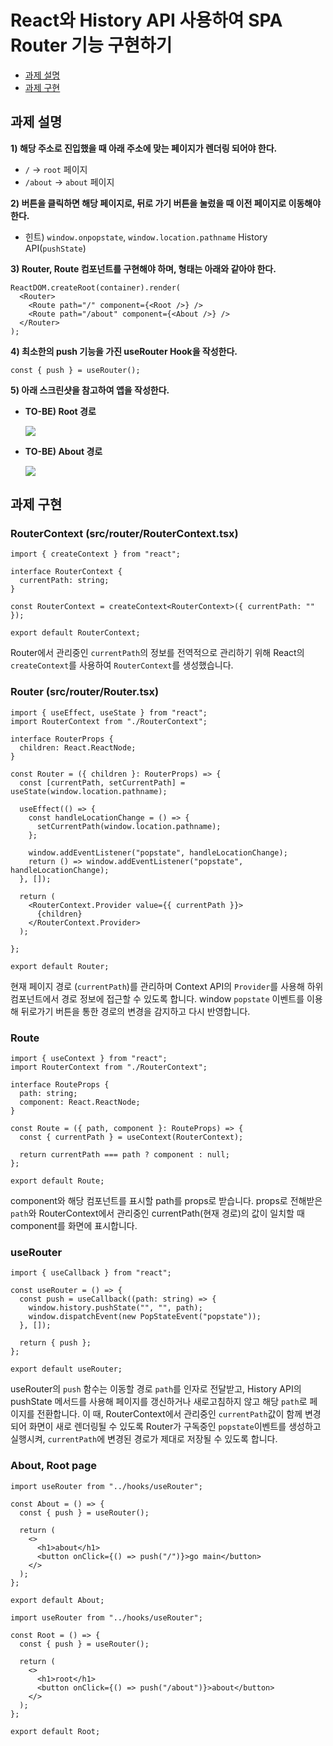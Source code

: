 # React와 History API 사용하여 SPA Router 기능 구현하기

- [과제 설명](#과제-설명)
- [과제 구현](#과제-구현)

## 과제 설명
**1) 해당 주소로 진입했을 때 아래 주소에 맞는 페이지가 렌더링 되어야 한다.**

- `/` → `root` 페이지
- `/about` → `about` 페이지

**2) 버튼을 클릭하면 해당 페이지로, 뒤로 가기 버튼을 눌렀을 때 이전 페이지로 이동해야 한다.**

- 힌트) `window.onpopstate`, `window.location.pathname` History API(`pushState`)

**3) Router, Route 컴포넌트를 구현해야 하며, 형태는 아래와 같아야 한다.**

```tsx
ReactDOM.createRoot(container).render(
  <Router>
    <Route path="/" component={<Root />} />
    <Route path="/about" component={<About />} />
  </Router>
);
```

**4) 최소한의 push 기능을 가진 useRouter Hook을 작성한다.**

```tsx
const { push } = useRouter();
```

**5) 아래 스크린샷을 참고하여 앱을 작성한다.**

- **TO-BE) Root 경로**
    
   ![](https://lean-mahogany-686.notion.site/image/https%3A%2F%2Fs3-us-west-2.amazonaws.com%2Fsecure.notion-static.com%2Fd2a19c69-ed92-4431-afca-156a3d8ccd7e%2FUntitled.png?id=5526a31c-b3c7-4fb8-9b66-cf510264e1ac&table=block&spaceId=7ac0bf59-e3bb-4f76-a93b-27f040ec55b6&width=2000&userId=&cache=v2)
    
- **TO-BE) About 경로**

  ![](https://lean-mahogany-686.notion.site/image/https%3A%2F%2Fs3-us-west-2.amazonaws.com%2Fsecure.notion-static.com%2Fa10c03a3-1d27-4a02-a495-c7f98775ca23%2FUntitled.png?id=c3f5bcfe-e485-467f-8cd8-b97168c25c1d&table=block&spaceId=7ac0bf59-e3bb-4f76-a93b-27f040ec55b6&width=2000&userId=&cache=v2)


## 과제 구현
### RouterContext (src/router/RouterContext.tsx)
```tsx
import { createContext } from "react";

interface RouterContext {
  currentPath: string;
}

const RouterContext = createContext<RouterContext>({ currentPath: "" });

export default RouterContext;
```

Router에서 관리중인 `currentPath`의 정보를 전역적으로 관리하기 위해 React의 `createContext`를 사용하여 `RouterContext`를 생성했습니다.


### Router (src/router/Router.tsx)
```tsx
import { useEffect, useState } from "react";
import RouterContext from "./RouterContext";

interface RouterProps {
  children: React.ReactNode;
}

const Router = ({ children }: RouterProps) => {
  const [currentPath, setCurrentPath] = useState(window.location.pathname);

  useEffect(() => {
    const handleLocationChange = () => {
      setCurrentPath(window.location.pathname);
    };

    window.addEventListener("popstate", handleLocationChange);
    return () => window.addEventListener("popstate", handleLocationChange);
  }, []);

  return (
    <RouterContext.Provider value={{ currentPath }}>
      {children}
    </RouterContext.Provider>
  );

};

export default Router;
```

현재 페이지 경로 (`currentPath`)를 관리하며 Context API의 `Provider`를 사용해 하위 컴포넌트에서 경로 정보에 접근할 수 있도록 합니다.
window `popstate` 이벤트를 이용해 뒤로가기 버튼을 통한 경로의 변경을 감지하고 다시 반영합니다.


### Route
```tsx
import { useContext } from "react";
import RouterContext from "./RouterContext";

interface RouteProps {
  path: string;
  component: React.ReactNode;
}

const Route = ({ path, component }: RouteProps) => {
  const { currentPath } = useContext(RouterContext);

  return currentPath === path ? component : null;
};

export default Route;
```

component와 해당 컴포넌트를 표시할 path를 props로 받습니다.
props로 전해받은 `path`와 RouterContext에서 관리중인 currentPath(현재 경로)의 값이 일치할 때 component를 화면에 표시합니다.


### useRouter
```tsx
import { useCallback } from "react";

const useRouter = () => {
  const push = useCallback((path: string) => {
    window.history.pushState("", "", path);
    window.dispatchEvent(new PopStateEvent("popstate"));
  }, []);

  return { push };
};

export default useRouter;
```

useRouter의 `push` 함수는 이동할 경로 `path`를 인자로 전달받고, History API의 pushState 메서드를 사용해 페이지를 갱신하거나 새로고침하지 않고 해당 `path`로 페이지를 전환합니다.
이 때, RouterContext에서 관리중인 `currentPath`값이 함께 변경되어 화면이 새로 렌더링될 수 있도록 Router가 구독중인 `popstate`이벤트를 생성하고 실행시켜,
`currentPath`에 변경된 경로가 제대로 저장될 수 있도록 합니다.


### About, Root page
```tsx
import useRouter from "../hooks/useRouter";

const About = () => {
  const { push } = useRouter();

  return (
    <>
      <h1>about</h1>
      <button onClick={() => push("/")}>go main</button>
    </>
  );
};

export default About;
```
```tsx
import useRouter from "../hooks/useRouter";

const Root = () => {
  const { push } = useRouter();

  return (
    <>
      <h1>root</h1>
      <button onClick={() => push("/about")}>about</button>
    </>
  );
};

export default Root;
```
